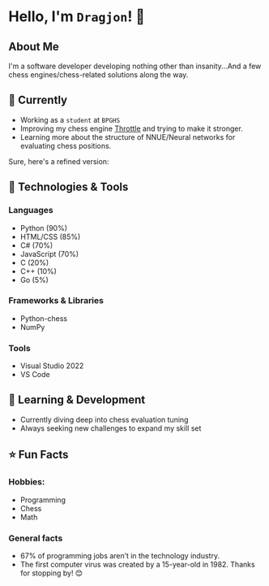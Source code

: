 # Hello, I'm ```Dragjon```! 👋

## About Me
I'm a software developer developing nothing other than insanity...And a few chess engines/chess-related solutions along the way. 
## 💼 Currently
- Working as a ```student``` at ```BPGHS```
- Improving my chess engine <a href="https://github.com/Dragjon/Throttle">Throttle</a> and trying to make it stronger.
- Learning more about the structure of NNUE/Neural networks for evaluating chess positions.

Sure, here's a refined version:

## 🔧 Technologies & Tools

### **Languages**
- Python (90%)
- HTML/CSS (85%)
- C# (70%)
- JavaScript (70%)
- C (20%)
- C++ (10%)
- Go (5%)

### **Frameworks & Libraries**
- Python-chess
- NumPy

### **Tools**
- Visual Studio 2022
- VS Code

## 🌱 Learning & Development
- Currently diving deep into chess evaluation tuning
- Always seeking new challenges to expand my skill set

## ⭐ Fun Facts
### **Hobbies**: 
- Programming
- Chess
- Math

### **General facts**
- 67% of programming jobs aren’t in the technology industry.
- The first computer virus was created by a 15-year-old in 1982.
Thanks for stopping by! 😊
